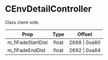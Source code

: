 # CEnvDetailController

Class client-side.

|Prop|Type|Offset|
|---|:-:|:-:|
|m_flFadeStartDist|float|2688 \| 0xa80|
|m_flFadeEndDist|float|2692 \| 0xa84|
